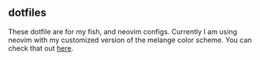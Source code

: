 ## dotfiles
These dotfile are for my fish, and neovim configs. Currently I am using neovim with my customized version of the melange color scheme. You can check that out [here](https://gitlab.com/rawleyIfowler/melange).
